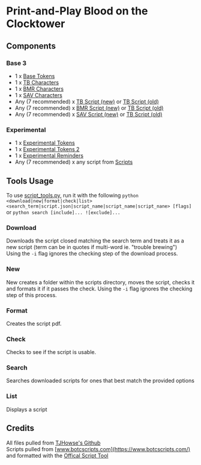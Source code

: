 # Print-and-Play Blood on the Clocktower

## Components
### Base 3
- 1 x [Base Tokens](./pdfs/BASE_tokens.pdf)
- 1 x [TB Characters](./pdfs/TB_character_tokens.pdf)
- 1 x [BMR Characters](./pdfs/BMR_character_tokens.pdf)
- 1 x [SAV Characters](./pdfs/SAV_character_tokens.pdf)
- Any (7 recommended) x [TB Script (new)](./scripts/trouble_brewing/trouble_brewing.pdf) or [TB Script (old)](./pdfs/TB_character_list_DEPRECATED.pdf)
- Any (7 recommended) x [BMR Script (new)](./scripts/bad_moon_rising/bad_moon_rising.pdf) or [TB Script (old)](./pdfs/BMR_character_list_DEPRECATED.pdf)
- Any (7 recommended) x [SAV Script (new)](./scripts/sects_and_violets/sects_and_violets.pdf) or [TB Script (old)](./pdfs/SAV_character_list_DEPRECATED.pdf)
### Experimental
- 1 x [Experimental Tokens](./pdfs/EXPERIMENTAL_character_tokens.pdf)
- 1 x [Experimental Tokens 2](./pdfs/EXPERIMENTAL_character_tokens_2.pdf)
- 1 x [Experimental Reminders](./pdfs/EXPERIMENTAL_reminders.pdf)
- Any (7 recommended) x any script from [Scripts](./scripts/)

## Tools Usage
To use [script_tools.py](./script_tools.py), run it with the following `python <download|new|format|check|list> <search_term|script.json|script_name|script_name|script_nane> [flags]` or `python search [include]... ![exclude]...`<br>
### Download
Downloads the script closed matching the search term and treats it as a new script (term can be in quotes if multi-word ie. "trouble brewing")<br>
Using the `-i` flag ignores the checking step of the download process.
### New
New creates a folder within the scripts directory, moves the script, checks it and formats it if it passes the check.
Using the `-i` flag ignores the checking step of this process.
### Format
Creates the script pdf.
### Check
Checks to see if the script is usable.
### Search
Searches downloaded scripts for ones that best match the provided options
### List
Displays a script
## Credits
All files pulled from [TJHowse's Github](https://github.com/tjhowse/botc)<br>
Scripts pulled from [www.botcscripts.com](https://www.botcscripts.com/) and formatted with the [Offical Script Tool](https://script.bloodontheclocktower.com/)
